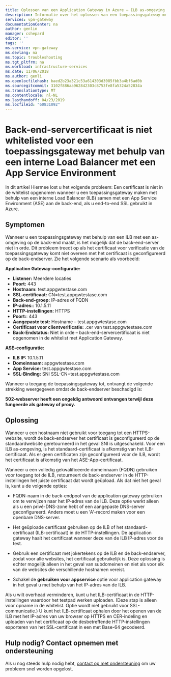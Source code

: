 ```yaml
---
title: Oplossen van een Application Gateway in Azure – ILB as-omgeving | Microsoft Docs
description: Informatie over het oplossen van een toepassingsgateway met behulp van een interne Load Balancer met een App Service Environment in Azure
services: vpn-gateway
documentationCenter: na
author: genlin
manager: cshepard
editor: ''
tags: ''
ms.service: vpn-gateway
ms.devlang: na
ms.topic: troubleshooting
ms.tgt_pltfrm: na
ms.workload: infrastructure-services
ms.date: 11/06/2018
ms.author: genli
ms.openlocfilehash: baed2b23a321c53a614303d3085fbb3a4bf6ad0b
ms.sourcegitcommit: 3102f886aa962842303c8753fe8fa5324a52834a
ms.translationtype: MT
ms.contentlocale: nl-NL
ms.lasthandoff: 04/23/2019
ms.locfileid: "60831092"
---
```

# <a name="back-end-server-certificate-is-not-whitelisted-for-an-application-gateway-using-an-internal-load-balancer-with-an-app-service-environment"></a>Back-end-servercertificaat is niet whitelisted voor een toepassingsgateway met behulp van een interne Load Balancer met een App Service Environment

In dit artikel Hiermee lost u het volgende probleem: Een certificaat is niet in de whitelist opgenomen wanneer u een toepassingsgateway maken met behulp van een interne Load Balancer (ILB) samen met een App Service Environment (ASE) aan de back-end, als u end-to-end SSL gebruikt in Azure.

## <a name="symptoms"></a>Symptomen

Wanneer u een toepassingsgateway met behulp van een ILB met een as-omgeving op de back-end maakt, is het mogelijk dat de back-end-server niet in orde. Dit probleem treedt op als het certificaat voor verificatie van de toepassingsgateway komt niet overeen met het certificaat is geconfigureerd op de back-endserver. Zie het volgende scenario als voorbeeld:

**Application Gateway-configuratie:**

- **Listener:** Meerdere locaties
- **Poort:** 443
- **Hostnaam:** test.appgwtestase.com
- **SSL-certificaat:** CN=test.appgwtestase.com
- **Back-end-groep:** IP-adres of FQDN
- **IP-adres:**: 10.1.5.11
- **HTTP-instellingen:** HTTPS
- **Poort:**: 443
- **Aangepaste test:** Hostname – test.appgwtestase.com
- **Certificaat voor clientverificatie:** .cer van test.appgwtestase.com
- **Back-Endstatus:** Niet in orde – back-end-servercertificaat is niet opgenomen in de whitelist met Application Gateway.

**ASE-configuratie:**

- **ILB IP:** 10.1.5.11
- **Domeinnaam:** appgwtestase.com
- **App Service:** test.appgwtestase.com
- **SSL-Binding:** SNI SSL-CN=test.appgwtestase.com

Wanneer u toegang de toepassingsgateway tot, ontvangt de volgende strekking weergegeven omdat de back-endserver beschadigd is:

**502-webserver heeft een ongeldig antwoord ontvangen terwijl deze fungeerde als gateway of proxy.**

## <a name="solution"></a>Oplossing

Wanneer u een hostnaam niet gebruikt voor toegang tot een HTTPS-website, wordt de back-endserver het certificaat is geconfigureerd op de standaardwebsite geretourneerd in het geval SNI is uitgeschakeld. Voor een ILB as-omgeving, is het standaard-certificaat is afkomstig van het ILB-certificaat. Als er geen certificaten zijn geconfigureerd voor de ILB, wordt het certificaat is afkomstig van het ASE-App-certificaat.

Wanneer u een volledig gekwalificeerde domeinnaam (FQDN) gebruiken voor toegang tot de ILB, retourneert de back-endserver in de HTTP-instellingen het juiste certificaat dat wordt geüpload. Als dat niet het geval is, kunt u de volgende opties:

- FQDN-naam in de back-endpool van de application gateway gebruiken om te verwijzen naar het IP-adres van de ILB. Deze optie werkt alleen als u een privé-DNS-zone hebt of een aangepaste DNS-server geconfigureerd. Anders moet u een 'A'-record maken voor een openbare DNS-server.

- Het geüploade certificaat gebruiken op de ILB of het standaard-certificaat (ILB-certificaat) in de HTTP-instellingen. De application gateway haalt het certificaat wanneer deze van de ILB IP-adres voor de test.

- Gebruik een certificaat met jokertekens op de ILB en de back-endserver, zodat voor alle websites, het certificaat gebruikelijk is. Deze oplossing is echter mogelijk alleen in het geval van subdomeinen en niet als voor elk van de websites die verschillende hostnamen vereist.

- Schakel de **gebruiken voor appservice** optie voor application gateway in het geval u met behulp van het IP-adres van de ILB.

Als u wilt overhead verminderen, kunt u het ILB-certificaat in de HTTP-instellingen waardoor het testpad werken uploaden. (Deze stap is alleen voor opname in de whitelist. Optie wordt niet gebruikt voor SSL-communicatie.) U kunt het ILB-certificaat ophalen door het openen van de ILB met het IP-adres van uw browser op HTTPS en CER-indeling en uploaden van het certificaat op de desbetreffende HTTP-instellingen exporteren van het SSL-certificaat in een met Base-64 gecodeerd.

## <a name="need-help-contact-support"></a>Hulp nodig? Contact opnemen met ondersteuning

Als u nog steeds hulp nodig hebt, [contact op met ondersteuning](https://portal.azure.com/?#blade/Microsoft_Azure_Support/HelpAndSupportBlade) om uw probleem snel worden opgelost.
